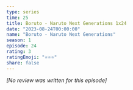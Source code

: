 ```yaml
---
type: series
time: 25
title: Boruto - Naruto Next Generations 1x24
date: "2023-08-24T00:00:00"
name: "Boruto - Naruto Next Generations"
season: 1
episode: 24
rating: 3
ratingEmoji: "⭐️⭐️⭐️"
share: false
---
```


_[No review was written for this episode]_